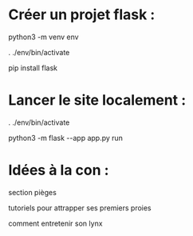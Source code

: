 # Créer un projet flask :

python3 -m venv env

. ./env/bin/activate

pip install flask

# Lancer le site localement :

. ./env/bin/activate

python3 -m flask --app app.py run

# Idées à la con :

section pièges

tutoriels pour attrapper ses premiers proies

comment entretenir son lynx
